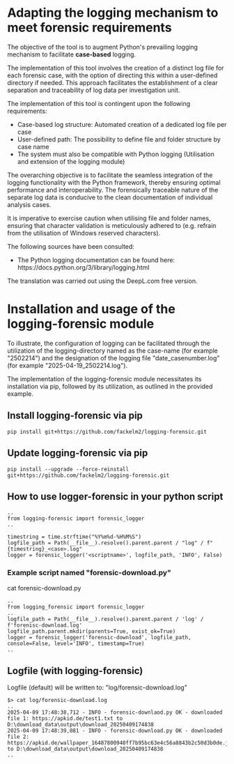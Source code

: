 
# Adapting the logging mechanism to meet forensic requirements 
The objective of the tool is to augment Python's prevailing logging mechanism 
to facilitate **case-based** logging.

The implementation of this tool involves the creation of a distinct log file 
for each forensic case, with the option of directing this within a user-defined 
directory if needed.
This approach facilitates the establishment of a clear separation and traceability 
of log data per investigation unit. 

The implementation of this tool is contingent upon the following requirements:
<ul>
    <li> Case-based log structure: Automated creation of a dedicated log file per case</li>    
    <li> User-defined path: The possibility to define file and folder structure by case name</li>
    <li> The system must also be compatible with Python logging (Utilisation and extension of the logging module) </li>  
</ul>

The overarching objective is to facilitate the seamless integration of the logging 
functionality with the Python framework, 
thereby ensuring optimal performance and interoperability. 
The forensically traceable nature of the separate log data is conducive 
to the clean documentation of individual analysis cases.

It is imperative to exercise caution when utilising file and folder names, 
ensuring that character validation is meticulously adhered to 
(e.g. refrain from the utilisation of Windows reserved characters).

The following sources have been consulted:
<ul>
<li> The Python logging documentation can be found here: https://docs.python.org/3/library/logging.html </li>
</ul>

The translation was carried out using the DeepL.com free version.


# Installation and usage of the logging-forensic module
To illustrate, the configuration of logging can be facilitated through the utilization 
of the logging-directory named as the case-name (for example "2502214") 
and the designation of the logging file "date_casenumber.log" 
(for example "2025-04-19_2502214.log").

The implementation of the logging-forensic module necessitates its installation via pip, 
followed by its utilization, as outlined in the provided example.

## Install logging-forensic via pip
````
pip install git+https://github.com/fackelm2/logging-forensic.git
````

## Update logging-forensic via pip
````
pip install --upgrade --force-reinstall git+https://github.com/fackelm2/logging-forensic.git
````

## How to use logger-forensic in your python script
````
.. 
from logging-forensic import forensic_logger
.. 

timestring = time.strftime("%Y%m%d-%H%M%S")
logfile_path = Path(__file__).resolve().parent.parent / "log" / f"{timestring}_<case>.log"
logger = forensic_logger('<scriptname>', logfile_path, 'INFO', False)
````

### Example script named "forensic-download.py"
cat forensic-download.py
````
..
from logging_forensic import forensic_logger
..
logfile_path = Path(__file__).resolve().parent.parent / 'log' / f'forenisc-download.log'
logfile_path.parent.mkdir(parents=True, exist_ok=True)
logger = forensic_logger('forensic-download', logfile_path, console=False, level='INFO', timestamp=True)
..
````
## Logfile (with logging-forensic)
Logfile (default) will be written to: "log/forensic-download.log"

````
$> cat log/forensic-download.log
..
2025-04-09 17:48:38,712 - INFO - forensic-downlaod.py OK - downloaded file 1: https://apkid.de/test1.txt to D:\download_data\output\download_20250409174838
2025-04-09 17:48:39,081 - INFO - forensic-download.py OK - downloaded file 2: https://apkid.de/wallpaper_16487800940ff7b95bc63e4c56a8843b2c50d3b0de.jpeg to D:\download_data\output\download_20250409174838
..
````